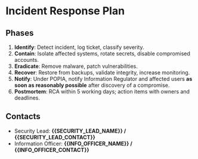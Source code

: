 # Incident Response Plan

## Phases
1. **Identify**: Detect incident, log ticket, classify severity.
2. **Contain**: Isolate affected systems, rotate secrets, disable compromised accounts.
3. **Eradicate**: Remove malware, patch vulnerabilities.
4. **Recover**: Restore from backups, validate integrity, increase monitoring.
5. **Notify**: Under POPIA, notify Information Regulator and affected users **as soon as reasonably possible** after discovery of a compromise.
6. **Postmortem**: RCA within 5 working days; action items with owners and deadlines.

## Contacts
- Security Lead: **{{SECURITY_LEAD_NAME}} / {{SECURITY_LEAD_CONTACT}}**
- Information Officer: **{{INFO_OFFICER_NAME}} / {{INFO_OFFICER_CONTACT}}**
